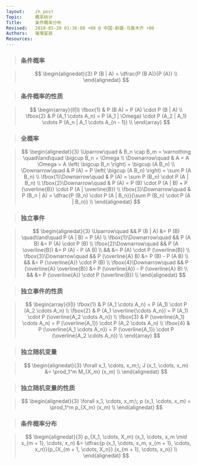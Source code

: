 ```yaml
---
layout:    zh_post
Topic:     概率统计
Title:     条件概率分布
Revised:   2018-05-20 01:36:00 +08 @ 中国-新疆-乌鲁木齐 +06
Authors:   璀璨星辰
Resources:
---
```


> ### 条件概率

> $$
> \begin{alignedat}{3}
> P (B | A) = \dfrac{P (B A)}{P (A)} \\
> \end{alignedat}
> $$
>

> ### 条件概率的性质

> $$
> \begin{array}{ll|l}
> \fbox{1} & P (B A) = P (A) \cdot P (B | A) \\
> \fbox{2} & P (A_1 \cdots A_n) = P (A_1 | \Omega) \cdot P (A_2 | A_1) \cdots P (A_n | A_1 \cdots A_{n - 1}) \\
> \end{array}
> $$
>

> ### 全概率

> $$
> \begin{alignedat}{3}
> \Uparrow\quad           & B_n \cap B_m = \varnothing \quad\land\quad \bigcup B_n = \Omega \\
> \Downarrow\quad         & A = A \Omega = A \left( \bigcup B_n \right) = \bigcup (A B_n) \\
> \Downarrow\quad         & P (A) = P \left( \bigcup (A B_n) \right) = \sum P (A B_n) \\
> \fbox{1}\Downarrow\quad & P (A) = \sum P (B_n) \cdot P (A | B_n) \\
> \fbox{2}\Downarrow\quad & P (A) = P (B) \cdot P (A | B) + P (\overline{B}) \cdot P (A | \overline{B}) \\
> \fbox{3}\Downarrow\quad & P (B_n | A) = \dfrac{P (B_n) \cdot P (A | B_n)}{\sum P (B_n) \cdot P (A | B_n)} \\
> \end{alignedat}
> $$
>

> ### 独立事件

> $$
> \begin{alignedat}{3}
> \Uparrow\quad           &&                     P (B | A) &= P (B) \quad\land\quad P (A | B) = P (A) \\
> \fbox{1}\Downarrow\quad &&                       P (A B) &= P (A) \cdot P (B) \\
> \fbox{2}\Downarrow\quad &&            P (A \overline{B}) &= P (A) - P (A B) \\
>                         &&                               &= P (A) \cdot P (\overline{B}) \\
> \fbox{3}\Downarrow\quad &&            P (\overline{A} B) &= P (B) - P (A B) \\
>                         &&                               &= P (\overline{A}) \cdot P (B) \\
> \fbox{4}\Downarrow\quad && P (\overline{A} \overline{B}) &= P (\overline{A}) - P (\overline{A} B) \\
>                         &&                               &= P (\overline{A}) \cdot P (\overline{B}) \\
> \end{alignedat}
> $$
>

> ### 独立事件的性质

> $$
> \begin{array}{ll|l}
> \fbox{1} & P (A_1 \cdots A_n) = P (A_1) \cdot P (A_2 \cdots A_n) \\
> \fbox{2} & P (A_1 \overline{\cdots A_n}) = P (A_1) \cdot P (\overline{A_2 \cdots A_n}) \\
> \fbox{3} & P (\overline{A_1} \cdots A_n) = P (\overline{A_1}) \cdot P (A_2 \cdots A_n) \\
> \fbox{4} & P (\overline{A_1 \cdots A_n}) = P (\overline{A_1}) \cdot P (\overline{A_2 \cdots A_n}) \\
> \end{array}
> $$
>

> ### 独立随机变量

> $$
> \begin{alignedat}{3}
> \forall x_1, \cdots, x_m;\;  J (x_1, \cdots, x_m) &= \prod_1^m M_{X_m} (x_m) \\
> \end{alignedat}
> $$
>

> ### 独立随机变量的性质

> $$
> \begin{alignedat}{3}
> \forall x_1, \cdots, x_m;\; p (x_1, \cdots, x_m) = \prod_1^m p_{X_m} (x_m) \\
> \end{alignedat}
> $$
>

> ### 条件概率分布

> $$
> \begin{alignedat}{3}
>p_{X_1, \cdots, X_m} (x_1, \cdots, x_m \mid x_{m + 1}, \cdots, x_n) &= \dfrac{p (x_1, \cdots, x_m, x_{m + 1}, \cdots, x_n)}{p_{X_{m + 1, \cdots, X_n}} (x_{m + 1}, \cdots, x_n)} \\
> \end{alignedat}
> $$
>